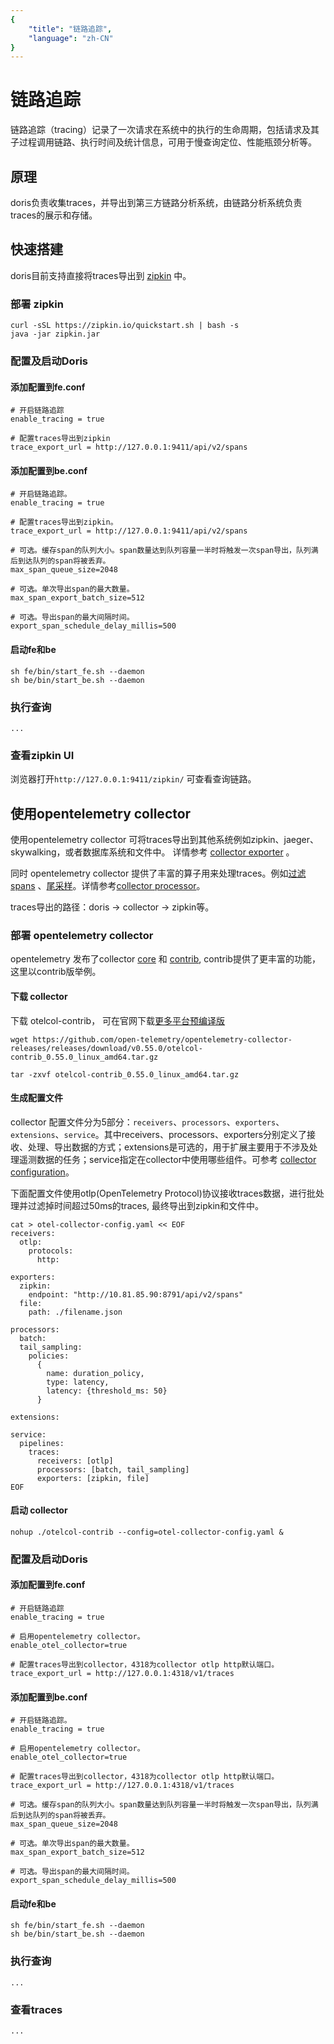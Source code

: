 ```yaml
---
{
    "title": "链路追踪",
    "language": "zh-CN"
}
---
```


<!-- 
Licensed to the Apache Software Foundation (ASF) under one
or more contributor license agreements.  See the NOTICE file
distributed with this work for additional information
regarding copyright ownership.  The ASF licenses this file
to you under the Apache License, Version 2.0 (the
"License"); you may not use this file except in compliance
with the License.  You may obtain a copy of the License at

  http://www.apache.org/licenses/LICENSE-2.0

Unless required by applicable law or agreed to in writing,
software distributed under the License is distributed on an
"AS IS" BASIS, WITHOUT WARRANTIES OR CONDITIONS OF ANY
KIND, either express or implied.  See the License for the
specific language governing permissions and limitations
under the License.
-->

# 链路追踪

链路追踪（tracing）记录了一次请求在系统中的执行的生命周期，包括请求及其子过程调用链路、执行时间及统计信息，可用于慢查询定位、性能瓶颈分析等。

## 原理

doris负责收集traces，并导出到第三方链路分析系统，由链路分析系统负责traces的展示和存储。

## 快速搭建
doris目前支持直接将traces导出到 [zipkin](https://zipkin.io/) 中。

### 部署 zipkin

```
curl -sSL https://zipkin.io/quickstart.sh | bash -s
java -jar zipkin.jar
```

### 配置及启动Doris

#### 添加配置到fe.conf

```
# 开启链路追踪
enable_tracing = true

# 配置traces导出到zipkin
trace_export_url = http://127.0.0.1:9411/api/v2/spans
```

#### 添加配置到be.conf
```
# 开启链路追踪。
enable_tracing = true

# 配置traces导出到zipkin。
trace_export_url = http://127.0.0.1:9411/api/v2/spans

# 可选。缓存span的队列大小。span数量达到队列容量一半时将触发一次span导出，队列满后到达队列的span将被丢弃。
max_span_queue_size=2048

# 可选。单次导出span的最大数量。
max_span_export_batch_size=512

# 可选。导出span的最大间隔时间。
export_span_schedule_delay_millis=500
```

#### 启动fe和be
```
sh fe/bin/start_fe.sh --daemon
sh be/bin/start_be.sh --daemon
```

### 执行查询
```
...
```

### 查看zipkin UI

浏览器打开`http://127.0.0.1:9411/zipkin/` 可查看查询链路。

## 使用opentelemetry collector

使用opentelemetry collector 可将traces导出到其他系统例如zipkin、jaeger、skywalking，或者数据库系统和文件中。 详情参考 [collector exporter](https://github.com/open-telemetry/opentelemetry-collector-contrib/tree/main/exporter) 。

同时 opentelemetry collector 提供了丰富的算子用来处理traces。例如[过滤 spans](https://github.com/open-telemetry/opentelemetry-collector-contrib/tree/main/processor/filterprocessor) 、[尾采样](hhttps://github.com/open-telemetry/opentelemetry-collector-contrib/tree/main/processor/tailsamplingprocessor)。详情参考[collector processor](https://github.com/open-telemetry/opentelemetry-collector-contrib/tree/main/processor)。

traces导出的路径：doris -> collector -> zipkin等。

### 部署 opentelemetry collector

opentelemetry 发布了collector [core](https://github.com/open-telemetry/opentelemetry-collector) 和 [contrib](https://github.com/open-telemetry/opentelemetry-collector-contrib), contrib提供了更丰富的功能，这里以contrib版举例。

#### 下载 collector

下载 otelcol-contrib， 可在官网下载[更多平台预编译版](https://github.com/open-telemetry/opentelemetry-collector-releases/releases)

```
wget https://github.com/open-telemetry/opentelemetry-collector-releases/releases/download/v0.55.0/otelcol-contrib_0.55.0_linux_amd64.tar.gz

tar -zxvf otelcol-contrib_0.55.0_linux_amd64.tar.gz
```

#### 生成配置文件

collector 配置文件分为5部分：`receivers`、`processors`、`exporters`、`extensions`、`service`。其中receivers、processors、exporters分别定义了接收、处理、导出数据的方式；extensions是可选的，用于扩展主要用于不涉及处理遥测数据的任务；service指定在collector中使用哪些组件。可参考 [collector configuration](https://opentelemetry.io/docs/collector/deployment/)。

下面配置文件使用otlp(OpenTelemetry Protocol)协议接收traces数据，进行批处理并过滤掉时间超过50ms的traces, 最终导出到zipkin和文件中。
```
cat > otel-collector-config.yaml << EOF
receivers:
  otlp:
    protocols:
      http:

exporters:
  zipkin:
    endpoint: "http://10.81.85.90:8791/api/v2/spans"
  file:
    path: ./filename.json

processors:
  batch:
  tail_sampling:
    policies:
      {
        name: duration_policy,
        type: latency,
        latency: {threshold_ms: 50}
      }

extensions:

service:
  pipelines:
    traces:
      receivers: [otlp]
      processors: [batch, tail_sampling]
      exporters: [zipkin, file]
EOF
```

#### 启动 collector

```
nohup ./otelcol-contrib --config=otel-collector-config.yaml &
```

### 配置及启动Doris

#### 添加配置到fe.conf

```
# 开启链路追踪
enable_tracing = true

# 启用opentelemetry collector。
enable_otel_collector=true

# 配置traces导出到collector，4318为collector otlp http默认端口。
trace_export_url = http://127.0.0.1:4318/v1/traces
```

#### 添加配置到be.conf
```
# 开启链路追踪。
enable_tracing = true

# 启用opentelemetry collector。
enable_otel_collector=true

# 配置traces导出到collector，4318为collector otlp http默认端口。
trace_export_url = http://127.0.0.1:4318/v1/traces

# 可选。缓存span的队列大小。span数量达到队列容量一半时将触发一次span导出，队列满后到达队列的span将被丢弃。
max_span_queue_size=2048

# 可选。单次导出span的最大数量。
max_span_export_batch_size=512

# 可选。导出span的最大间隔时间。
export_span_schedule_delay_millis=500
```

#### 启动fe和be
```
sh fe/bin/start_fe.sh --daemon
sh be/bin/start_be.sh --daemon
```

### 执行查询
```
...
```
### 查看traces
```
...
```
